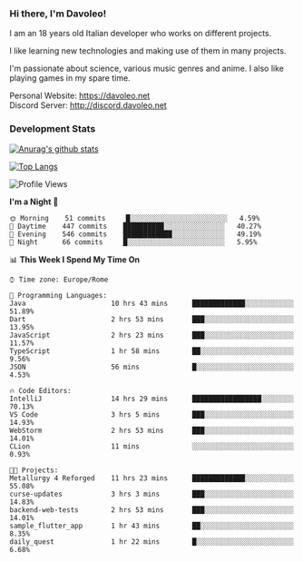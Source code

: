 ### Hi there, I'm Davoleo!

I am an 18 years old Italian developer who works on different projects.

I like learning new technologies and making use of them in many projects.

I'm passionate about science, various music genres and anime.
I also like playing games in my spare time.

Personal Website: https://davoleo.net <br>
Discord Server: http://discord.davoleo.net

### Development Stats

[![Anurag's github stats](https://github-readme-stats.vercel.app/api?username=Davoleo&count_private=true&show_icons=true&theme=tokyonight)](https://github.com/anuraghazra/github-readme-stats)

[![Top Langs](https://github-readme-stats.vercel.app/api/top-langs/?username=Davoleo&theme=tokyonight&layout=compact)](https://github.com/anuraghazra/github-readme-stats)

<!--START_SECTION:waka-->
![Profile Views](http://img.shields.io/badge/Profile%20Views-77-blue)

**I'm a Night 🦉** 

```text
🌞 Morning    51 commits     █░░░░░░░░░░░░░░░░░░░░░░░░   4.59% 
🌆 Daytime    447 commits    ██████████░░░░░░░░░░░░░░░   40.27% 
🌃 Evening    546 commits    ████████████░░░░░░░░░░░░░   49.19% 
🌙 Night      66 commits     █░░░░░░░░░░░░░░░░░░░░░░░░   5.95%

```


📊 **This Week I Spend My Time On** 

```text
⌚︎ Time zone: Europe/Rome

💬 Programming Languages: 
Java                     10 hrs 43 mins      █████████████░░░░░░░░░░░░   51.89% 
Dart                     2 hrs 53 mins       ███░░░░░░░░░░░░░░░░░░░░░░   13.95% 
JavaScript               2 hrs 23 mins       ███░░░░░░░░░░░░░░░░░░░░░░   11.57% 
TypeScript               1 hr 58 mins        ██░░░░░░░░░░░░░░░░░░░░░░░   9.56% 
JSON                     56 mins             █░░░░░░░░░░░░░░░░░░░░░░░░   4.53%

🔥 Code Editors: 
IntelliJ                 14 hrs 29 mins      █████████████████░░░░░░░░   70.13% 
VS Code                  3 hrs 5 mins        ███░░░░░░░░░░░░░░░░░░░░░░   14.93% 
WebStorm                 2 hrs 53 mins       ███░░░░░░░░░░░░░░░░░░░░░░   14.01% 
CLion                    11 mins             ░░░░░░░░░░░░░░░░░░░░░░░░░   0.93%

🐱‍💻 Projects: 
Metallurgy 4 Reforged    11 hrs 23 mins      █████████████░░░░░░░░░░░░   55.08% 
curse-updates            3 hrs 3 mins        ███░░░░░░░░░░░░░░░░░░░░░░   14.83% 
backend-web-tests        2 hrs 53 mins       ███░░░░░░░░░░░░░░░░░░░░░░   14.01% 
sample_flutter_app       1 hr 43 mins        ██░░░░░░░░░░░░░░░░░░░░░░░   8.35% 
daily_quest              1 hr 22 mins        █░░░░░░░░░░░░░░░░░░░░░░░░   6.68%

```


<!--END_SECTION:waka-->

<!--
**Davoleo/Davoleo** is a ✨ _special_ ✨ repository because its `README.md` (this file) appears on your GitHub profile.

https://gist.github.com/Davoleo/43516c64c8169e24dc2571c34713863b

Here are some ideas to get you started:

- 🔭 I’m currently working on ...
- 🌱 I’m currently learning ...
- 👯 I’m looking to collaborate on ...
- 🤔 I’m looking for help with ...
- 💬 Ask me about ...
- 📫 How to reach me: ...
- 😄 Pronouns: ...
- ⚡ Fun fact: ...
-->
